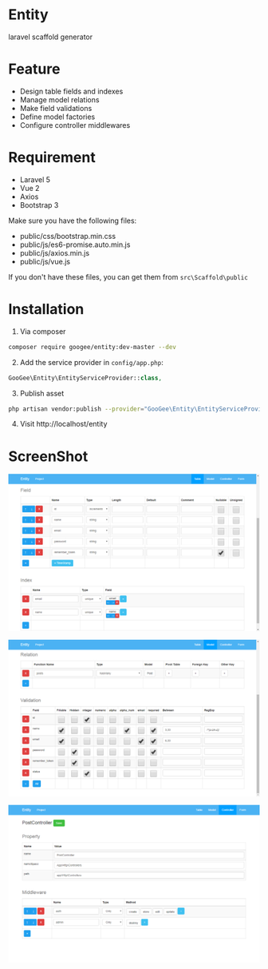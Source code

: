 # Entity

laravel scaffold generator

# Feature

- Design table fields and indexes
- Manage model relations
- Make field validations
- Define model factories
- Configure controller middlewares

# Requirement

- Laravel 5
- Vue 2
- Axios
- Bootstrap 3

Make sure you have the following files:

- public/css/bootstrap.min.css
- public/js/es6-promise.auto.min.js
- public/js/axios.min.js
- public/js/vue.js

If you don't have these files, you can get them from `src\Scaffold\public`

# Installation

1. Via composer

```bash
composer require googee/entity:dev-master --dev
```

2. Add the service provider in `config/app.php`:

```php
GooGee\Entity\EntityServiceProvider::class,
```

3. Publish asset

```bash
php artisan vendor:publish --provider="GooGee\Entity\EntityServiceProvider"
```

4. Visit http://localhost/entity

# ScreenShot

![table](https://github.com/GooGee/Entity/raw/master/screenshot/table.png)

![model](https://github.com/GooGee/Entity/raw/master/screenshot/model.png)

![controller](https://github.com/GooGee/Entity/raw/master/screenshot/controller.png)
